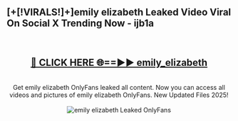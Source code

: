 <h2>[+[!VIRALS!]+]emily elizabeth Leaked Video Viral On Social X Trending Now - ijb1a</h2>
<br>
<div align="center">
<h2><a href="https://libra.edu.pl?emily_elizabeth" rel="nofollow">🔴 CLICK HERE 🌐==►► emily_elizabeth</a></h2>
<br>
Get emily elizabeth OnlyFans leaked all content. Now you can access all videos and pictures of emily elizabeth OnlyFans. New Updated Files 2025!
<br>
<br>
<a href="https://libra.edu.pl?emily_elizabeth" rel="nofollow" data-target="animated-image.originalLink"><img src="https://i.ibb.co.com/WyWwxjT/player-gif2.gif" alt="emily elizabeth Leaked OnlyFans" style="max-width: 100%; display: inline-block;" data-target="animated-image.originalImage"></a>
</div>
<br>